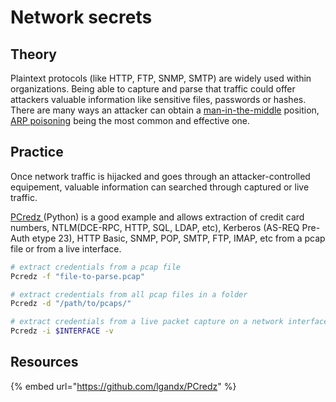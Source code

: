 # Network secrets

## Theory

Plaintext protocols \(like HTTP, FTP, SNMP, SMTP\) are widely used within organizations. Being able to capture and parse that traffic could offer attackers valuable information like sensitive files, passwords or hashes. There are many ways an attacker can obtain a [man-in-the-middle](../../mitm-and-coerced-authentications/) position, [ARP poisoning](../../mitm-and-coerced-authentications/arp-poisoning.md) being the most common and effective one.

## Practice

Once network traffic is hijacked and goes through an attacker-controlled equipement, valuable information can searched through captured or live traffic.

[PCredz ](https://github.com/lgandx/PCredz)\(Python\) is a good example and allows extraction of credit card numbers, NTLM\(DCE-RPC, HTTP, SQL, LDAP, etc\), Kerberos \(AS-REQ Pre-Auth etype 23\), HTTP Basic, SNMP, POP, SMTP, FTP, IMAP, etc from a pcap file or from a live interface.

```bash
# extract credentials from a pcap file
Pcredz -f "file-to-parse.pcap"

# extract credentials from all pcap files in a folder
Pcredz -d "/path/to/pcaps/"

# extract credentials from a live packet capture on a network interface
Pcredz -i $INTERFACE -v
```

## Resources

{% embed url="https://github.com/lgandx/PCredz" %}

